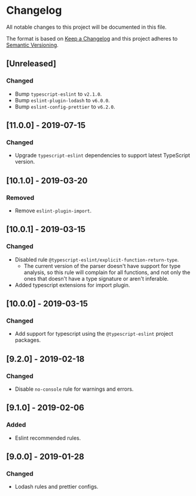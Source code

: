# Changelog

All notable changes to this project will be documented in this file.

The format is based on [Keep a Changelog](http://keepachangelog.com/en/1.0.0/)
and this project adheres to [Semantic Versioning](http://semver.org/spec/v2.0.0.html).

## [Unreleased]
### Changed
- Bump `typescript-eslint` to `v2.1.0`.
- Bump `eslint-plugin-lodash` to `v6.0.0`.
- Bump `eslint-config-prettier` to `v6.2.0`.

## [11.0.0] - 2019-07-15
### Changed
- Upgrade `typescript-eslint` dependencies to support latest TypeScript version.

## [10.1.0] - 2019-03-20
### Removed
- Remove `eslint-plugin-import`.

## [10.0.1] - 2019-03-15
### Changed
- Disabled rule `@typescript-eslint/explicit-function-return-type`.
  - The current version of the parser doesn't have support for type analysis, so this rule will
  complain for all functions, and not only the ones that doesn't have a type signature or aren't
  inferable.
- Added typescript extensions for import plugin.

## [10.0.0] - 2019-03-15
### Changed
- Add support for typescript using the `@typescript-eslint` project packages.

## [9.2.0] - 2019-02-18
### Changed
- Disable `no-console` rule for warnings and errors.

## [9.1.0] - 2019-02-06
### Added
- Eslint recommended rules.

## [9.0.0] - 2019-01-28
### Changed
- Lodash rules and prettier configs.
